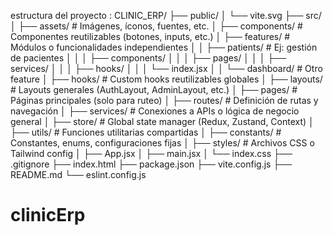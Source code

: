 estructura del proyecto :
CLINIC_ERP/
├── public/
│   └── vite.svg
├── src/
│   ├── assets/              # Imágenes, íconos, fuentes, etc.
│   ├── components/          # Componentes reutilizables (botones, inputs, etc.)
│   ├── features/            # Módulos o funcionalidades independientes
│   │   ├── patients/        # Ej: gestión de pacientes
│   │   │   ├── components/
│   │   │   ├── pages/
│   │   │   ├── services/
│   │   │   ├── hooks/
│   │   │   └── index.jsx
│   │   └── dashboard/       # Otro feature
│   ├── hooks/               # Custom hooks reutilizables globales
│   ├── layouts/             # Layouts generales (AuthLayout, AdminLayout, etc.)
│   ├── pages/               # Páginas principales (solo para ruteo)
│   ├── routes/              # Definición de rutas y navegación
│   ├── services/            # Conexiones a APIs o lógica de negocio general
│   ├── store/               # Global state manager (Redux, Zustand, Context)
│   ├── utils/               # Funciones utilitarias compartidas
│   ├── constants/           # Constantes, enums, configuraciones fijas
│   ├── styles/              # Archivos CSS o Tailwind config
│   ├── App.jsx
│   ├── main.jsx
│   └── index.css
├── .gitignore
├── index.html
├── package.json
├── vite.config.js
├── README.md
└── eslint.config.js
# clinicErp
